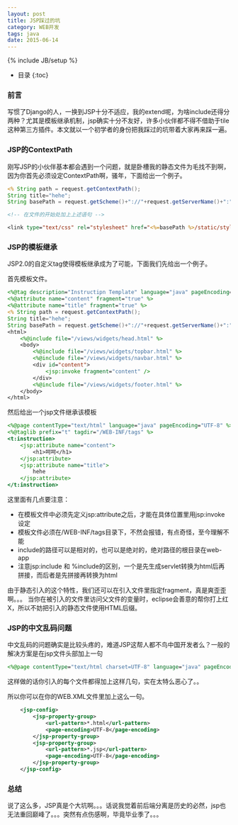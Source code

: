 ```yaml
---
layout: post
title: JSP踩过的坑
category: WEB开发
tags: java
date: 2015-06-14
---
```

{% include JB/setup %}


* 目录
{:toc}

### 前言

写惯了Django的人，一换到JSP十分不适应，我的extend呢，为啥include还得分两种？尤其是模板继承机制，jsp确实十分不友好，许多小伙伴都不得不借助于tile这种第三方插件。本文就以一个初学者的身份把我踩过的坑带着大家再来踩一遍。

### JSP的ContextPath

刚写JSP的小伙伴基本都会遇到一个问题，就是卧槽我的静态文件为毛找不到啊，因为你首先必须设定ContextPath啊，骚年，下面给出一个例子。

~~~jsp
<% String path = request.getContextPath(); 
String title="hehe";
String basePath = request.getScheme()+"://"+request.getServerName()+":"+request.getServerPort()+path; %>

<!-- 在文件的开始处加上上述语句 -->

<link type="text/css" rel="stylesheet" href="<%=basePath %>/static/style/common.css">
~~~



### JSP的模板继承

JSP2.0的自定义tag使得模板继承成为了可能，下面我们先给出一个例子。

首先模板文件。

~~~jsp
<%@tag description="Instructipn Template" language="java" pageEncoding="UTF-8"%>
<%@attribute name="content" fragment="true" %>
<%@attribute name="title" fragment="true" %>
<% String path = request.getContextPath(); 
String title="hehe";
String basePath = request.getScheme()+"://"+request.getServerName()+":"+request.getServerPort()+path; %>
<html>
	<%@include file="/views/widgets/head.html" %> 
	<body>
		<%@include file="/views/widgets/topbar.html" %>
		<%@include file="/views/widgets/navbar.html" %>
		<div id="content">
			<jsp:invoke fragment="content" />
		</div>
		<%@include file="/views/widgets/footer.html" %>
	</body>
</html>
~~~

然后给出一个jsp文件继承该模板

~~~jsp
<%@page contentType="text/html" language="java" pageEncoding="UTF-8" %>
<%@taglib prefix="t" tagdir="/WEB-INF/tags" %>
<t:instruction>
	<jsp:attribute name="content">
		<h1>呵呵</h1>
	</jsp:attribute>
	<jsp:attribute name="title">
		hehe
	</jsp:attribute>
</t:instruction>
~~~

这里面有几点要注意：

- 在模板文件中必须先定义jsp:attribute之后，才能在具体位置里用jsp:invoke设定
- 模板文件必须在/WEB-INF/tags目录下，不然会报错，有点奇怪，至今理解不能
- include的路径可以是相对的，也可以是绝对的，绝对路径的根目录在web-app
- 注意jsp:include 和 %include的区别，一个是先生成servlet转换为html后再拼接，而后者是先拼接再转换为html

由于静态引入的这个特性，我们还可以在引入文件里指定fragment，真是爽歪歪啊。。。
当你在被引入的文件里访问父文件的变量时，eclipse会善意的帮你打上红X，所以不妨把引入的静态文件使用HTML后缀。


### JSP的中文乱码问题

中文乱码的问题确实是比较头疼的，难道JSP这帮人都不鸟中国开发者么？一般的解决方案是在jsp文件头部加上一句

~~~jsp
<%@page contentType="text/html charset=UTF-8" language="java" pageEncoding="UTF-8" %>
~~~

这样做的话你引入的每个文件都得加上这样几句，实在太特么恶心了。。

所以你可以在你的WEB.XML文件里加上这么一句。

~~~xml
	<jsp-config>
		<jsp-property-group>
			<url-pattern>*.html</url-pattern>
			<page-encoding>UTF-8</page-encoding>
		</jsp-property-group>
		<jsp-property-group>
			<url-pattern>*.jsp</url-pattern>
			<page-encoding>UTF-8</page-encoding>
		</jsp-property-group>
	</jsp-config>
~~~

### 总结

说了这么多，JSP真是个大坑啊。。。话说我觉着前后端分离是历史的必然，jsp也无法重回巅峰了。。。突然有点伤感啊，毕竟毕业季了。。。